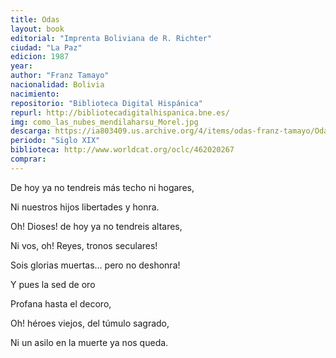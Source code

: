 ```yaml
---
title: Odas
layout: book
editorial: "Imprenta Boliviana de R. Richter"
ciudad: "La Paz"
edicion: 1987
year: 
author: "Franz Tamayo"
nacionalidad: Bolivia
nacimiento: 
repositorio: "Biblioteca Digital Hispánica"
repurl: http://bibliotecadigitalhispanica.bne.es/
img: como_las_nubes_mendilaharsu_Morel.jpg
descarga: https://ia803409.us.archive.org/4/items/odas-franz-tamayo/Odas%20-%20Franz%20Tamayo.pdf
periodo: "Siglo XIX"
biblioteca: http://www.worldcat.org/oclc/462020267
comprar: 
---
```

 

De hoy ya no tendreis más techo ni hogares,
 
Ni nuestros hijos libertades y honra.
 
Oh! Dioses! de hoy ya no tendreis altares, 
 
Ni vos, oh! Reyes, tronos seculares!
 
Sois glorias muertas... pero no deshonra!
 
Y pues la sed de oro
 
Profana hasta el decoro, 
 
Oh! héroes viejos, del túmulo sagrado,
 
Ni un asilo en la muerte ya nos queda.
